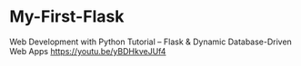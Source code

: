 # My-First-Flask
Web Development with Python Tutorial – Flask &amp; Dynamic Database-Driven Web Apps
https://youtu.be/yBDHkveJUf4
